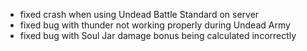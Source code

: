 - fixed crash when using Undead Battle Standard on server
- fixed bug with thunder not working properly during Undead Army
- fixed bug with Soul Jar damage bonus being calculated incorrectly